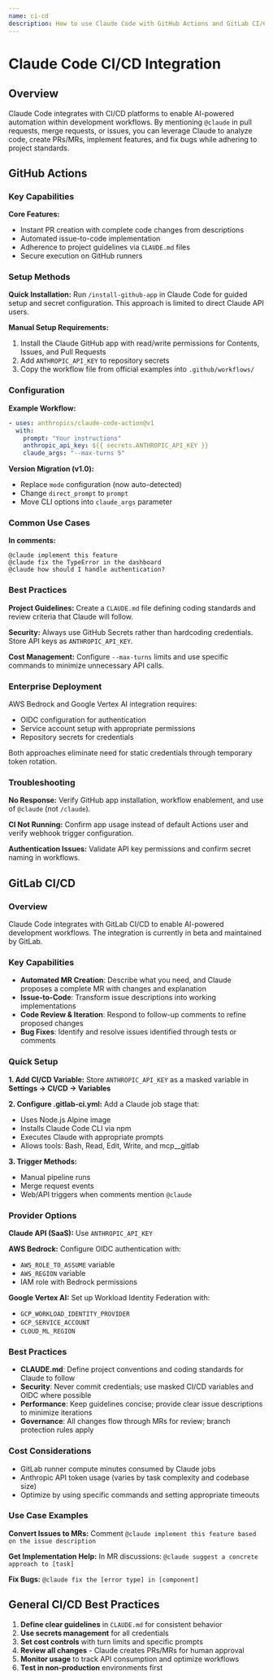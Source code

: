 ```yaml
---
name: ci-cd
description: How to use Claude Code with GitHub Actions and GitLab CI/CD for automated workflows. Use when user asks about CI/CD integration, GitHub Actions, GitLab pipelines, or automated development workflows.
---
```


# Claude Code CI/CD Integration

## Overview

Claude Code integrates with CI/CD platforms to enable AI-powered automation within development workflows. By mentioning `@claude` in pull requests, merge requests, or issues, you can leverage Claude to analyze code, create PRs/MRs, implement features, and fix bugs while adhering to project standards.

## GitHub Actions

### Key Capabilities

**Core Features:**
- Instant PR creation with complete code changes from descriptions
- Automated issue-to-code implementation
- Adherence to project guidelines via `CLAUDE.md` files
- Secure execution on GitHub runners

### Setup Methods

**Quick Installation:**
Run `/install-github-app` in Claude Code for guided setup and secret configuration. This approach is limited to direct Claude API users.

**Manual Setup Requirements:**
1. Install the Claude GitHub app with read/write permissions for Contents, Issues, and Pull Requests
2. Add `ANTHROPIC_API_KEY` to repository secrets
3. Copy the workflow file from official examples into `.github/workflows/`

### Configuration

**Example Workflow:**
```yaml
- uses: anthropics/claude-code-action@v1
  with:
    prompt: "Your instructions"
    anthropic_api_key: ${{ secrets.ANTHROPIC_API_KEY }}
    claude_args: "--max-turns 5"
```

**Version Migration (v1.0):**
- Replace `mode` configuration (now auto-detected)
- Change `direct_prompt` to `prompt`
- Move CLI options into `claude_args` parameter

### Common Use Cases

**In comments:**
```
@claude implement this feature
@claude fix the TypeError in the dashboard
@claude how should I handle authentication?
```

### Best Practices

**Project Guidelines:** Create a `CLAUDE.md` file defining coding standards and review criteria that Claude will follow.

**Security:** Always use GitHub Secrets rather than hardcoding credentials. Store API keys as `ANTHROPIC_API_KEY`.

**Cost Management:** Configure `--max-turns` limits and use specific commands to minimize unnecessary API calls.

### Enterprise Deployment

AWS Bedrock and Google Vertex AI integration requires:
- OIDC configuration for authentication
- Service account setup with appropriate permissions
- Repository secrets for credentials

Both approaches eliminate need for static credentials through temporary token rotation.

### Troubleshooting

**No Response:** Verify GitHub app installation, workflow enablement, and use of `@claude` (not `/claude`).

**CI Not Running:** Confirm app usage instead of default Actions user and verify webhook trigger configuration.

**Authentication Issues:** Validate API key permissions and confirm secret naming in workflows.

## GitLab CI/CD

### Overview
Claude Code integrates with GitLab CI/CD to enable AI-powered development workflows. The integration is currently in beta and maintained by GitLab.

### Key Capabilities
- **Automated MR Creation**: Describe what you need, and Claude proposes a complete MR with changes and explanation
- **Issue-to-Code**: Transform issue descriptions into working implementations
- **Code Review & Iteration**: Respond to follow-up comments to refine proposed changes
- **Bug Fixes**: Identify and resolve issues identified through tests or comments

### Quick Setup

**1. Add CI/CD Variable:**
Store `ANTHROPIC_API_KEY` as a masked variable in **Settings → CI/CD → Variables**

**2. Configure .gitlab-ci.yml:**
Add a Claude job stage that:
- Uses Node.js Alpine image
- Installs Claude Code CLI via npm
- Executes Claude with appropriate prompts
- Allows tools: Bash, Read, Edit, Write, and mcp__gitlab

**3. Trigger Methods:**
- Manual pipeline runs
- Merge request events
- Web/API triggers when comments mention `@claude`

### Provider Options

**Claude API (SaaS):** Use `ANTHROPIC_API_KEY`

**AWS Bedrock:** Configure OIDC authentication with:
- `AWS_ROLE_TO_ASSUME` variable
- `AWS_REGION` variable
- IAM role with Bedrock permissions

**Google Vertex AI:** Set up Workload Identity Federation with:
- `GCP_WORKLOAD_IDENTITY_PROVIDER`
- `GCP_SERVICE_ACCOUNT`
- `CLOUD_ML_REGION`

### Best Practices

- **CLAUDE.md**: Define project conventions and coding standards for Claude to follow
- **Security**: Never commit credentials; use masked CI/CD variables and OIDC where possible
- **Performance**: Keep guidelines concise; provide clear issue descriptions to minimize iterations
- **Governance**: All changes flow through MRs for review; branch protection rules apply

### Cost Considerations
- GitLab runner compute minutes consumed by Claude jobs
- Anthropic API token usage (varies by task complexity and codebase size)
- Optimize by using specific commands and setting appropriate timeouts

### Use Case Examples

**Convert Issues to MRs:** Comment `@claude implement this feature based on the issue description`

**Get Implementation Help:** In MR discussions: `@claude suggest a concrete approach to [task]`

**Fix Bugs:** `@claude fix the [error type] in [component]`

## General CI/CD Best Practices

1. **Define clear guidelines** in `CLAUDE.md` for consistent behavior
2. **Use secrets management** for all credentials
3. **Set cost controls** with turn limits and specific prompts
4. **Review all changes** - Claude creates PRs/MRs for human approval
5. **Monitor usage** to track API consumption and optimize workflows
6. **Test in non-production** environments first
